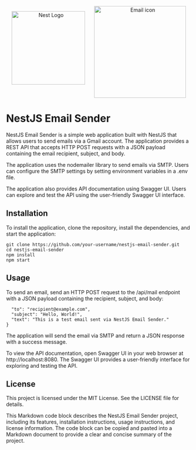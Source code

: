 <div style="display: flex; justify-content: center; gap: 25px;">
<p align="center">
  <a href="http://nestjs.com/" target="blank"><img src="https://nestjs.com/img/logo-small.svg" width="200" alt="Nest Logo" /></a>
</p>
<div align="center">
  <img width="250" src="https://assets.stickpng.com/images/584856b4e0bb315b0f7675ac.png" alt="Email icon">
</div>
</div>

# NestJS Email Sender 



NestJS Email Sender is a simple web application built with NestJS that allows users to send emails via a Gmail account. The application provides a REST API that accepts HTTP POST requests with a JSON payload containing the email recipient, subject, and body.



The application uses the nodemailer library to send emails via SMTP. Users can configure the SMTP settings by setting environment variables in a .env file.

The application also provides API documentation using Swagger UI. Users can explore and test the API using the user-friendly Swagger UI interface.

## Installation

To install the application, clone the repository, install the dependencies, and start the application:

```
git clone https://github.com/your-username/nestjs-email-sender.git
cd nestjs-email-sender
npm install
npm start
```

## Usage

To send an email, send an HTTP POST request to the /api/mail endpoint with a JSON payload containing the recipient, subject, and body:

```{
  "to": "recipient@example.com",
  "subject": "Hello, World!",
  "text": "This is a test email sent via NestJS Email Sender."
}
```

The application will send the email via SMTP and return a JSON response with a success message.

To view the API documentation, open Swagger UI in your web browser at http://localhost:8080. The Swagger UI provides a user-friendly interface for exploring and testing the API.

## License

This project is licensed under the MIT License. See the LICENSE file for details.

This Markdown code block describes the NestJS Email Sender project, including its features, installation instructions, usage instructions, and license information. The code block can be copied and pasted into a Markdown document to provide a clear and concise summary of the project.

